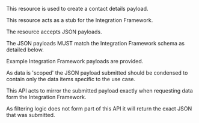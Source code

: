 <p>This resource is used to create a contact details payload.</p>
<p>This resource acts as a stub for the Integration Framework.</p>
<p>The resource accepts JSON payloads.</p>
<p>The JSON payloads MUST match the Integration Framework schema as detailed below.</p>
<p>Example Integration Framework payloads are provided.</p>
<p>As data is 'scoped' the JSON payload submitted should be condensed to contain only the data items specific to the use case.</p>
<p>This API acts to mirror the submitted payload exactly when requesting data form the Integration Framework.</p>
<p>As filtering logic does not form part of this API it will return the exact JSON that was submitted.</p>